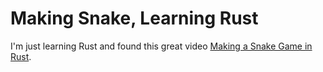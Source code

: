 # Making Snake, Learning Rust

I'm just learning Rust and found this great video [Making a Snake Game in Rust](https://www.youtube.com/watch?v=HCwMb0KslX8).